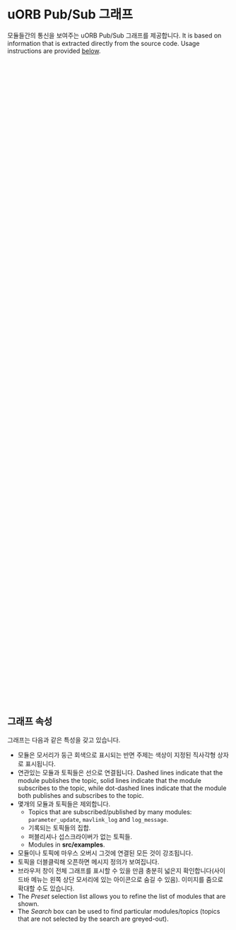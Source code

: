 # uORB Pub/Sub 그래프

모듈들간의 통신을 보여주는 uORB Pub/Sub 그래프를 제공합니다.
It is based on information that is extracted directly from the source code.
Usage instructions are provided [below](#graph-properties).

<iframe :src="withBase('/middleware/index.html')" frameborder="0" width="1300" height="1450px" style="text-align: center; margin-left: 0px; margin-right: 0px;"></iframe>

<script setup>
import { withBase } from 'vitepress';
</script>

## 그래프 속성

그래프는 다음과 같은 특성을 갖고 있습니다.

- 모듈은 모서리가 둥근 회색으로 표시되는 반면 주제는 색상이 지정된 직사각형 상자로 표시됩니다.
- 연관있는 모듈과 토픽들은 선으로 연결됩니다.
  Dashed lines indicate that the module publishes the topic, solid lines indicate that the module subscribes to the topic, while dot-dashed lines indicate that the module both publishes and subscribes to the topic.
- 몇개의 모듈과 토픽들은 제외합니다.
  - Topics that are subscribed/published by many modules: `parameter_update`, `mavlink_log` and `log_message`.
  - 기록되는 토픽들의 집합.
  - 퍼블리셔나 섭스크라이버가 없는 토픽들.
  - Modules in **src/examples**.
- 모듈이나 토픽에 마우스 오버시 그것에 연결된 모든 것이 강조됩니다.
- 토픽을 더블클릭해 오픈하면 메시지 정의가 보여집니다.
- 브라우저 창이 전체 그래프를 표시할 수 있을 만큼 충분히 넓은지 확인합니다(사이드바 메뉴는 왼쪽 상단 모서리에 있는 아이콘으로 숨길 수 있음).
  이미지를 줌으로 확대할 수도 있습니다.
- The _Preset_ selection list allows you to refine the list of modules that are shown.
- The _Search_ box can be used to find particular modules/topics (topics that are not selected by the search are greyed-out).

